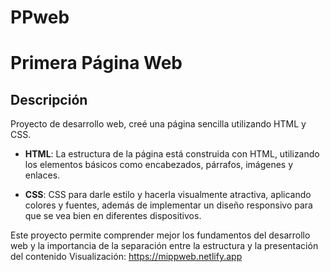 # PPweb
# Primera Página Web

## Descripción
Proyecto de desarrollo web, creé una página sencilla utilizando HTML y CSS.
 
- **HTML**: La estructura de la página está construida con HTML, utilizando los elementos básicos como encabezados, párrafos, imágenes y enlaces. 

- **CSS**: CSS para darle estilo y hacerla visualmente atractiva, aplicando colores y fuentes, además de implementar un diseño responsivo para que se vea bien en diferentes dispositivos.

Este proyecto permite comprender mejor los fundamentos del desarrollo web y la importancia de la separación entre la estructura y la presentación del contenido
Visualización: https://mippweb.netlify.app
